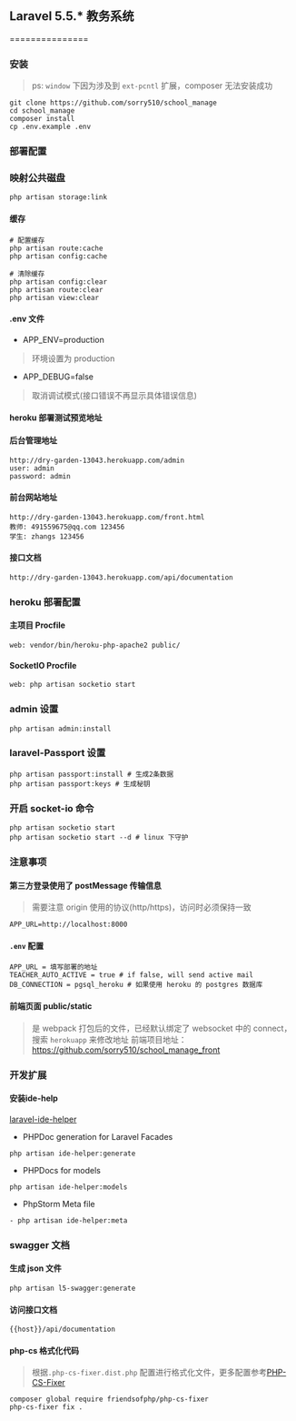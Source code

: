 ## Laravel 5.5.* 教务系统
===============

### 安装
>ps: `window` 下因为涉及到 `ext-pcntl` 扩展，composer 无法安装成功

```
git clone https://github.com/sorry510/school_manage
cd school_manage
composer install
cp .env.example .env
```

### 部署配置

### 映射公共磁盘

```
php artisan storage:link
```

#### 缓存

```
# 配置缓存
php artisan route:cache
php artisan config:cache

# 清除缓存
php artisan config:clear
php artisan route:clear
php artisan view:clear
```
#### .env 文件

- APP_ENV=production
> 环境设置为 production


- APP_DEBUG=false
> 取消调试模式(接口错误不再显示具体错误信息)

#### heroku 部署测试预览地址
#### 后台管理地址

```
http://dry-garden-13043.herokuapp.com/admin
user: admin
password: admin
```
#### 前台网站地址

```
http://dry-garden-13043.herokuapp.com/front.html
教师: 491559675@qq.com 123456
学生: zhangs 123456
```

#### 接口文档

```
http://dry-garden-13043.herokuapp.com/api/documentation
```

### heroku 部署配置
#### 主项目 Procfile
```
web: vendor/bin/heroku-php-apache2 public/
```

#### SocketIO Procfile

```
web: php artisan socketio start
```

### admin 设置

```
php artisan admin:install
```

### laravel-Passport 设置

```
php artisan passport:install # 生成2条数据
php artisan passport:keys # 生成秘钥
```

### 开启 socket-io 命令

```
php artisan socketio start
php artisan socketio start --d # linux 下守护
```

### 注意事项
#### 第三方登录使用了 postMessage 传输信息
>需要注意 origin 使用的协议(http/https)，访问时必须保持一致

```
APP_URL=http://localhost:8000
```

#### `.env` 配置

```
APP_URL = 填写部署的地址
TEACHER_AUTO_ACTIVE = true # if false, will send active mail
DB_CONNECTION = pgsql_heroku # 如果使用 heroku 的 postgres 数据库
```

#### 前端页面 public/static
> 是 webpack 打包后的文件，已经默认绑定了 websocket 中的 connect，搜索 `herokuapp` 来修改地址
> 前端项目地址：https://github.com/sorry510/school_manage_front

### 开发扩展
#### 安装ide-help

[laravel-ide-helper](https://github.com/barryvdh/laravel-ide-helper)

- PHPDoc generation for Laravel Facades

```
php artisan ide-helper:generate
```

- PHPDocs for models

```
php artisan ide-helper:models
```

- PhpStorm Meta file

```
- php artisan ide-helper:meta
```

### swagger 文档

#### 生成 json 文件

```
php artisan l5-swagger:generate
```

#### 访问接口文档

```
{{host}}/api/documentation
```

#### php-cs 格式化代码
>根据`.php-cs-fixer.dist.php` 配置进行格式化文件，更多配置参考[PHP-CS-Fixer](https://github.com/FriendsOfPHP/PHP-CS-Fixer)

```
composer global require friendsofphp/php-cs-fixer
php-cs-fixer fix .
```